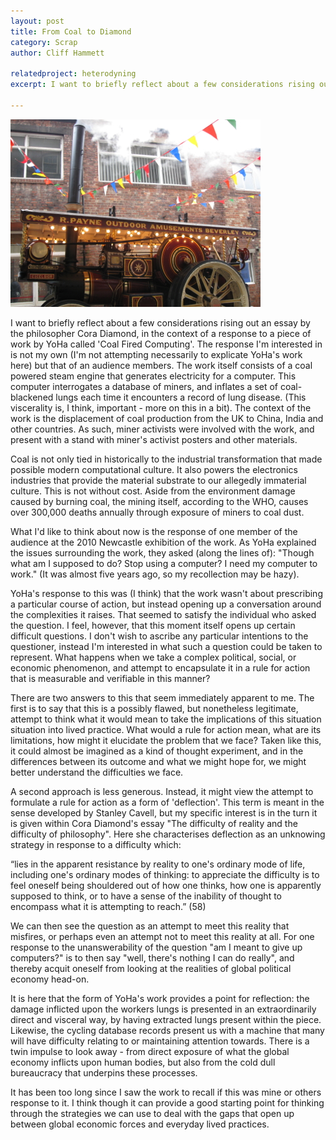 ```yaml
---
layout: post
title: From Coal to Diamond
category: Scrap
author: Cliff Hammett

relatedproject: heterodyning
excerpt: I want to briefly reflect about a few considerations rising out an essay by the philosopher Cora Diamond, in the context of a response to a piece of work by YoHa called 'Coal Fired Computing'. The response I'm interested in is ... 

---
```


![steam engine from coal fired computing](/resources/img/scrap_coal.jpg)

I want to briefly reflect about a few considerations rising out an essay by the philosopher Cora Diamond, in the context of a response to a piece of work by YoHa called 'Coal Fired Computing'. The response I'm interested in is not my own (I'm not attempting necessarily to explicate YoHa's work here) but that of an audience members. The work itself consists of a coal powered steam engine that generates electricity for a computer. This computer interrogates a database of miners, and inflates a set of coal-blackened lungs each time it encounters a record of lung disease. (This viscerality is, I think, important - more on this in a bit). The context of the work is the displacement of coal production from the UK to China, India and other countries. As such, miner activists were involved with the work, and present with a stand with miner's activist posters and other materials. 

Coal is not only tied in historically to the industrial transformation that made possible modern computational culture. It also powers the electronics industries that provide the material substrate to our allegedly immaterial culture. This is not without cost. Aside from the environment damage caused by burning coal, the mining itself, according to the WHO, causes over 300,000 deaths annually through exposure of miners to coal dust.

What I'd like to think about now is the response of one member of the audience at the 2010 Newcastle exhibition of the work. As YoHa explained the issues surrounding the work, they asked (along the lines of): "Though what am I supposed to do? Stop using a computer? I need my computer to work." (It was almost five years ago, so my recollection may be hazy).

YoHa's response to this was (I think) that the work wasn't about prescribing a particular course of action, but instead opening up a conversation around the complexities it raises. That seemed to satisfy the individual who asked the question. I feel, however, that this moment itself opens up certain difficult questions. I don't wish to ascribe any particular intentions to the questioner, instead I'm interested in what such a question could be taken to represent. What happens when we take a complex political, social, or economic phenomenon, and attempt to encapsulate it in a rule for action that is measurable and verifiable in this manner?

There are two answers to this that seem immediately apparent to me. The first is to say that this is a possibly flawed, but nonetheless legitimate, attempt to think what it would mean to take the implications of this situation situation into lived practice. What would a rule for action mean, what are its limitations, how might it elucidate the problem that we face? Taken like this, it could almost be imagined as a kind of thought experiment, and in the differences between its outcome and what we might hope for, we might better understand the difficulties we face.

A second approach is less generous. Instead, it might view the attempt to formulate a rule for action as a form of 'deflection'. This term is meant in the sense developed by Stanley Cavell, but my specific interest is in the turn it is given within Cora Diamond's essay "The difficulty of reality and the difficulty of philosophy".  Here she characterises deflection as an unknowing strategy in response to a difficulty which: 

“lies in the apparent resistance by reality to one's ordinary mode of life, including one's ordinary modes of thinking: to appreciate the difficulty is to feel oneself being shouldered out of how one thinks, how one is apparently supposed to think, or to have a sense of the inability of thought to encompass what it is attempting to reach.” (58)

We can then see the question as an attempt to meet this reality that misfires, or perhaps even an attempt not to meet this reality at all. For one response to the unanswerability of the question "am I meant to give up computers?" is to then say "well, there's nothing I can do really", and thereby acquit oneself from looking at the realities of global political economy head-on.

It is here that the form of YoHa's work provides a point for reflection: the damage inflicted upon the workers lungs is presented in an extraordinarily direct and visceral way, by having extracted lungs present within the piece. Likewise, the cycling database records present us with a machine that many will have difficulty relating to or maintaining attention towards. There is a twin impulse to look away - from direct exposure of what the global economy inflicts upon human bodies, but also from the cold dull bureaucracy that underpins these processes.

It has been too long since I saw the work to recall if this was mine or others response to it. I think though it can provide a good starting point for thinking through the strategies we can use to deal with the gaps that open up between global economic forces and everyday lived practices.
